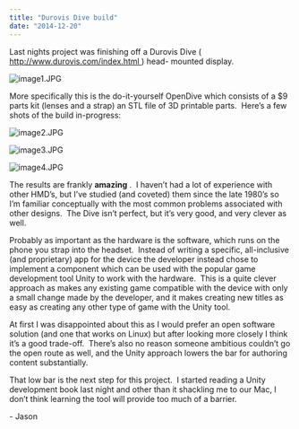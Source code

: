 ```yaml
---
title: "Durovis Dive build"
date: "2014-12-20"
---
```


<div class="content">
<p>Last nights project was finishing off a Durovis Dive ( <a href="http://www.durovis.com/index.html" target="_blank">
http://www.durovis.com/index.html </a> ) head-
mounted display.</p>
<p><img alt="image1.JPG" src="/preposterous/assets/6-image1.jpg"/></p>
<p>More specifically this is the do-it-yourself OpenDive which consists of a $9
parts kit (lenses and a strap) an STL file of 3D printable parts.  Here’s a
few shots of the build in-progress:</p>
<p><img alt="image2.JPG" src="/preposterous/assets/6-image2.jpg"/></p>
<p><img alt="image3.JPG" src="/preposterous/assets/6-image3.jpg"/></p>
<p><img alt="image4.JPG" src="/preposterous/assets/6-image4.jpg"/></p>
<p>The results are frankly <strong>amazing</strong> .  I haven’t had a lot of experience with
other HMD’s, but I’ve studied (and coveted) them since the late 1980’s so I’m
familiar conceptually with the most common problems associated with other
designs.  The Dive isn’t perfect, but it’s very good, and very clever as well.</p>
<p>Probably as important as the hardware is the software, which runs on the phone
you strap into the headset.  Instead of writing a specific, all-inclusive (and
proprietary) app for the device the developer instead chose to implement a
component which can be used with the popular game development tool Unity to
work with the hardware.  This is a quite clever approach as makes any existing
game compatible with the device with only a small change made by the
developer, and it makes creating new titles as easy as creating any other type
of game with the Unity tool.</p>
<p>At first I was disappointed about this as I would prefer an open software
solution (and one that works on Linux) but after looking more closely I think
it’s a good trade-off.  There’s also no reason someone ambitious couldn’t go
the open route as well, and the Unity approach lowers the bar for authoring
content substantially.</p>
<p>That low bar is the next step for this project.  I started reading a Unity
development book last night and other than it shackling me to our Mac, I don’t
think learning the tool will provide too much of a barrier.</p>
<p>- Jason</p>
</div>
